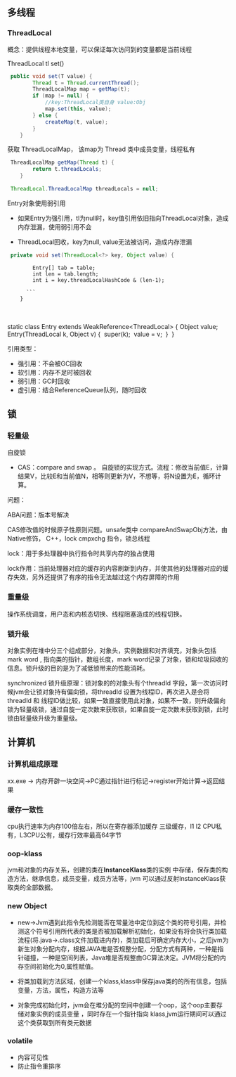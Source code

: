## 多线程

### ThreadLocal

概念：提供线程本地变量，可以保证每次访问到的变量都是当前线程

ThreadLocal<Obj> tl set()

```java
 public void set(T value) {
        Thread t = Thread.currentThread();
        ThreadLocalMap map = getMap(t);
        if (map != null) {
            //key:ThreadLocal类自身 value:Obj
            map.set(this, value);
        } else {
            createMap(t, value);
        }
    }
```

获取 ThreadLocalMap， 该map为 Thread 类中成员变量，线程私有

```java
 ThreadLocalMap getMap(Thread t) {
        return t.threadLocals;
    }
 
 ThreadLocal.ThreadLocalMap threadLocals = null;
```

Entry对象使用弱引用

* 如果Entry为强引用，tl为null时，key值引用依旧指向ThreadLocal对象，造成内存泄漏，使用弱引用不会

* ThreadLocal回收，key为null, value无法被访问，造成内存泄漏

```java
 private void set(ThreadLocal<?> key, Object value) {

```
            Entry[] tab = table;
            int len = tab.length;
            int i = key.threadLocalHashCode & (len-1);
    	  
    	  ```
        }


​        
​        
​          static class Entry extends WeakReference<ThreadLocal<?>> {
​                Object value;
​                Entry(ThreadLocal<?> k, Object v) {
​                    super(k);
​                    value = v;
​                }
​            }





引用类型：

* 强引用：不会被GC回收
* 软引用：内存不足时被回收
* 弱引用：GC时回收
* 虚引用：结合ReferenceQueue队列，随时回收



## 锁

### 轻量级

自旋锁

* CAS：compare and swap 。 自旋锁的实现方式。流程：修改当前值E，计算结果V，比较E和当前值N，相等则更新为V，不想等，将N设置为E，循环计算。

问题： 

ABA问题：版本号解决

CAS修改值的时候原子性原则问题。unsafe类中 compareAndSwapObj方法，由Native修饰， C++，lock cmpxchg 指令，锁总线程

lock：用于多处理器中执行指令时共享内存的独占使用

lock作用：当前处理器对应的缓存的内容刷新到内存，并使其他的处理器对应的缓存失效，另外还提供了有序的指令无法越过这个内存屏障的作用

### 重量级

操作系统调度，用户态和内核态切换、线程阻塞造成的线程切换。

### 锁升级

对象实例在堆中分三个组成部分，对象头，实例数据和对齐填充，对象头包括 mark word , 指向类的指针，数组长度，mark word记录了对象，锁和垃圾回收的信息。锁升级的目的是为了减低锁带来的性能消耗。

synchronized 锁升级原理：锁对象的的对象头有个threadId 字段，第一次访问时候jvm会让锁对象持有偏向锁，将threadId 设置为线程ID，再次进入是会将threadId 和 线程ID做比较，如果一致直接使用此对象，如果不一致，则升级偏向锁为轻量级锁，通过自旋一定次数来获取锁，如果自旋一定次数未获取到锁，此时锁由轻量级升级为重量级。

## 计算机

### 计算机组成原理

xx.exe -> 内存开辟一块空间->PC通过指针进行标记->register开始计算->返回结果

### 缓存一致性

cpu执行速率为内存100倍左右，所以在寄存器添加缓存 三级缓存，l1 l2 CPU私有，L3CPU公有，缓存行效率最高64字节

### oop-klass

jvm和对象的内存关系，创建的类在**InstanceKlass**类的实例 中存储，保存类的构造方法，继承信息，成员变量，成员方法等，jvm 可以通过反射InstanceKlass获取类的全部数据。

### new Object

* new->Jvm遇到此指令先检测能否在常量池中定位到这个类的符号引用，并检测这个符号引用所代表的类是否被加载解析初始化，如果没有将会执行类加载流程(将.java->.class文件加载进内存)，类加载后可确定内存大小，之后jvm为新生对象分配内存，根据JAVA堆是否规整分配，分配方式有两种，一种是指针碰撞，一种是空间列表，Java堆是否规整由GC算法决定。JVM将分配的内存空间初始化为0,属性赋值。

* 将类加载到方法区域，创建一个klass,klass中保存java类的的所有信息，包括 变量，方法，属性，构造方法等
* 对象完成初始化时，jvm会在堆分配的空间中创建一个oop，这个oop主要存储对象实例的成员变量 ，同时存在一个指针指向 klass,jvm运行期间可以通过这个类获取到所有类元数据                                                                                                                          

### volatile

* 内容可见性
* 防止指令重排序